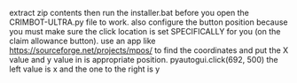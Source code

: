 extract zip contents then run the installer.bat before you open the CRIMBOT-ULTRA.py file to work. also configure the button position because you must make sure the click location is set SPECIFICALLY for you (on the claim allowance button). use an app like https://sourceforge.net/projects/mpos/ to find the coordinates and put the X value and y value in is appropriate position.
pyautogui.click(692, 500) the left value is x and the one to the right is y

